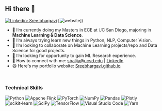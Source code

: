 <!-- ![banner](https://user-images.githubusercontent.com/29784113/161899740-b98b5792-3270-4869-9dd5-8e968ecf3fe4.png) -->
<!-- <br> -->
## Hi there 👋
[![Linkedin: Sree bhargavi](https://img.shields.io/badge/-rajasvi-blue?style=flat-square&logo=Linkedin&logoColor=white&link=https://www.linkedin.com/in/sree-bhargavi-balija-b7638517a/)](https://www.linkedin.com/in/sree-bhargavi-balija-b7638517a/)
[![website](https://img.shields.io/badge/Website-46a2f1.svg?&style=flat-square&logo=Google-Chrome&logoColor=white&link=https://sreebhargavibalijaa.github.io/portfolio/)])
- 🔭 I’m currently doing my Masters in ECE at UC San Diego, majoring in **Machine Learning & Data Science**.
- 🌱 I’m always trying learn new things in Python, NLP, Computer Vision.
- 👯 I’m looking to collaborate on Machine Learning projects/repo and Data Science for good projects.
- 🤔 I’m looking for opportunity to gain ML Research experience.
- 🤝 How to connect with me: sbalija@ucsd.edu | [LinkedIn](https://www.linkedin.com/in/sree-bhargavi-balija-b7638517a/)
- 😄 Here's my portfolio website: [Sreebhargavi.github.io](https://sreebhargavibalijaa.github.io/portfolio/)

<br>


### Technical Skills
![Python](https://img.shields.io/badge/python-3670A0?style=for-the-badge&logo=python&logoColor=ffdd54)
![Apache Flink](https://img.shields.io/badge/Apache%20Flink-E6526F?style=for-the-badge&logo=Apache%20Flink&logoColor=white)
![PyTorch](https://img.shields.io/badge/PyTorch-%23EE4C2C.svg?style=for-the-badge&logo=PyTorch&logoColor=white)
![NumPy](https://img.shields.io/badge/numpy-%23013243.svg?style=for-the-badge&logo=numpy&logoColor=white)
![Pandas](https://img.shields.io/badge/pandas-%23150458.svg?style=for-the-badge&logo=pandas&logoColor=white)
![Plotly](https://img.shields.io/badge/Plotly-%233F4F75.svg?style=for-the-badge&logo=plotly&logoColor=white)
![scikit-learn](https://img.shields.io/badge/scikit--learn-%23F7931E.svg?style=for-the-badge&logo=scikit-learn&logoColor=white)
![SciPy](https://img.shields.io/badge/SciPy-%230C55A5.svg?style=for-the-badge&logo=scipy&logoColor=%white)
![TensorFlow](https://img.shields.io/badge/TensorFlow-%23FF6F00.svg?style=for-the-badge&logo=TensorFlow&logoColor=white)
![Visual Studio Code](https://img.shields.io/badge/Visual%20Studio%20Code-0078d7.svg?style=for-the-badge&logo=visual-studio-code&logoColor=white)
![Yarn](https://img.shields.io/badge/yarn-%232C8EBB.svg?style=for-the-badge&logo=yarn&logoColor=white)

